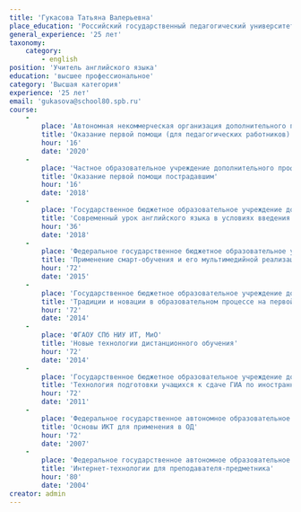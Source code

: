 ```yaml
---
title: 'Гукасова Татьяна Валерьевна'
place_education: 'Российский государственный педагогический университет им.А.И.Герцена'
general_experience: '25 лет'
taxonomy:
    category:
        - english
position: 'Учитель английского языка'
education: 'высшее профессиональное'
category: 'Высшая категория'
experience: '25 лет'
email: 'gukasova@school80.spb.ru'
course: 
    -
        place: 'Автономная некоммерческая организация дополнительного профессионального образования "Учебный центр "Педагогический альянс"'
        title: 'Оказание первой помощи (для педагогических работников)'
        hour: '16'
        date: '2020'
    -
        place: 'Частное образовательное учреждение дополнительного профессионального образования Образовательный центр охраны труда'
        title: 'Оказание первой помощи пострадавшим'
        hour: '16'
        date: '2018'
    -
        place: 'Государственное бюджетное образовательное учреждение дополнительного педагогического профессионального образования Центр повышения квалификации специалистов Петроградского района Санкт-Петербурга "Информационно-методический центр"'
        title: 'Современный урок английского языка в условиях введения ФГОС ООО'
        hour: '36'
        date: '2018'
    -
        place: 'Федеральное государственное бюджетное образовательное учреждение высшего профессионального образования «Российский государственный педагогический университет им. А. И. Герцена»'
        title: 'Применение смарт-обучения и его мультимедийной реализации в школе'
        hour: '72'
        date: '2015'
    -
        place: 'Государственное бюджетное образовательное учреждение дополнительного педагогического профессионального образования Центр повышения квалификации специалистов Петроградского района Санкт-Петербурга "Информационно-методический центр"'
        title: 'Традиции и новации в образовательном процессе на первой ступени обучения. Модуль: ФГОС НОО - новое качество урока'
        hour: '72'
        date: '2014'
    -
        place: 'ФГАОУ СПб НИУ ИТ, МиО'
        title: 'Новые технологии дистанционного обучения'
        hour: '72'
        date: '2014'
    -
        place: 'Государственное бюджетное образовательное учреждение дополнительного профессионального образования (повышения квалификации) специалистов Санкт-Петербургская академия постдипломного педагогического образования'
        title: 'Технология подготовки учащихся к сдаче ГИА по иностранному языку'
        hour: '72'
        date: '2011'
    -
        place: 'Федеральное государственное автономное образовательное учреждение высшего образования «Санкт-Петербургский национальный исследовательский университет информационных технологий, механики и оптики»'
        title: 'Основы ИКТ для применения в ОД'
        hour: '72'
        date: '2007'
    -
        place: 'Федеральное государственное автономное образовательное учреждение высшего образования «Санкт-Петербургский национальный исследовательский университет информационных технологий, механики и оптики»'
        title: 'Интернет-технологии для преподавателя-предметника'
        hour: '80'
        date: '2004'
creator: admin
---
```

